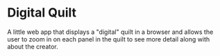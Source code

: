 # Digital Quilt

A little web app that displays a "digital" quilt in a browser and allows the
user to zoom in on each panel in the quilt to see more detail along with about
the creator.

